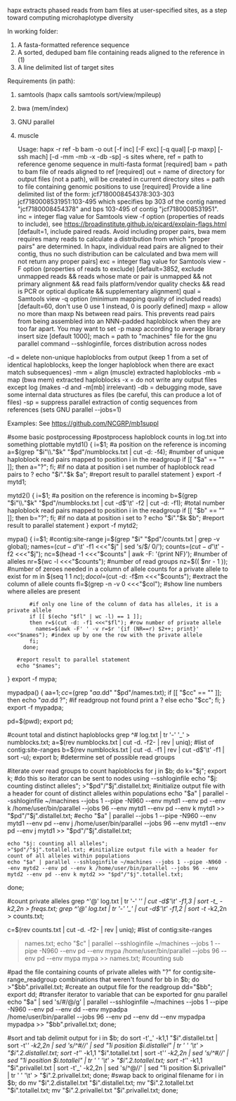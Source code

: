 hapx extracts phased reads from bam files at user-specified sites, as a step toward computing
microhaplotype diversity

In working folder:
1) A fasta-formatted reference sequence
2) A sorted, deduped bam file containing reads aligned to the reference in (1)
3) A line delimited list of target sites

Requirements (in path):
1) samtools (hapx calls samtools sort/view/mpileup)
2) bwa (mem/index)
3) GNU parallel
4) muscle

    Usage: hapx -r ref -b bam -o out [-f inc] [-F exc] [-q qual] [-p maxp] [-ssh mach] [-d -mm -mb -x -db -sp] -s sites
    where,
    ref = path to reference genome sequence in multi-fasta format [required]
    bam = path to bam file of reads aligned to ref [required]
    out = name of directory for output files (not a path), will be created in current directory
    sites = path to file containing genomic positions to use [required]
         Provide a line delimited list of the form:
             jcf7180008454378:303-303
             jcf7180008531951:103-495
         which specifies bp 303 of the contig named "jcf7180008454378" and bps 103-495 of contig "jcf7180008531951".
    inc = integer flag value for Samtools view -f option (properties of reads to include), see https://broadinstitute.github.io/picard/explain-flags.html [default=1, include paired reads. Avoid including proper pairs, bwa mem requires many reads to calculate a distribution from which "proper pairs" are determined. In hapx, individual read pairs are aligned to their contig, thus no such distribution can be calculated and bwa mem will not return any proper pairs]
    exc = integer flag value for Samtools view -F option (properties of reads to exclude) [default=3852, exclude unmapped reads && reads whose mate or pair is unmapped && not primary alignment && read fails platform/vendor quality checks && read is PCR or optical duplicate && supplementary alignment]
    qual = Samtools view -q option (minimum mapping quality of included reads) [default=60, don't use 0 use 1 instead, 0 is poorly defined]
    maxp = allow no more than maxp Ns between read pairs. This prevents read pairs from being assembled into an NNN-padded haploblock when they are too far apart.  You may want to set -p maxp according to average library insert size [default 1000];
    mach = path to "machines" file for the gnu parallel command --sshloginfile, forces distribution across nodes

-d = delete non-unique haploblocks from output (keep 1 from a set of identical haploblocks, keep the longer haploblock when there are exact match subsequences)
-mm = align (muscle) extracted haploblocks
-mb = map (bwa mem) extracted haploblocks
-x = do not write any output files except log (makes -d and -m[mb] irrelevant)
-db = debugging mode, save some internal data structures as files (be careful, this can produce a lot of files)
-sp = suppress parallel extraction of contig sequences from references (sets GNU parallel --jobs=1)

Examples: See https://github.com/NCGRP/mb1suppl



#some basic postprocessing
#postprocess haploblock counts in log.txt into something plottable
mytd1() {
        i=$1; #a position on the reference is incoming
        a=$(grep "$i"\\."$k" "$pd"/numblocks.txt | cut -d: -f4); #number of unique haploblock read pairs mapped to position i in the readgroup
        if [[ "$a" == "" ]]; then a="?"; fi; #if no data at position i set number of haploblock read pairs to ?
        echo "$i"."$k $a"; #report result to parallel statement
}
export -f mytd1;

mytd2() {
        i=$1; #a position on the reference is incoming
        b=$(grep "$i"\\."$k" "$pd"/numblocks.txt | cut -d$'\t' -f2 | cut -d: -f1); #total number haploblock read pairs mapped to position i in the readgroup
        if [[ "$b" == "" ]]; then b="?"; fi; #if no data at position i set to ?
        echo "$i"."$k $b"; #report result to parallel statement
}
export -f mytd2;

mypa() {
       i=$1; #contig:site-range
       j=$(grep "$i" "$pd"/counts.txt | grep -v global);
       names=$(cut -d$'\t' -f1 <<<"$j" | sed 's/$/ 0/');
       counts=$(cut -d$'\t' -f2 <<<"$j");
       nc=$(head -1 <<<"$counts" | awk -F: '{print NF}'); #number of alleles
       nr=$(wc -l <<<"$counts"); #number of read groups
       nz=$(( $nr - 1 )); #number of zeroes needed in a column of allele counts for a private allele to exist
       for m in $(seq 1 1 $nc);
         do col=$(cut -d: -f$m <<<"$counts"); #extract the column of allele counts
           fl=$(grep -n -v 0 <<<"$col"); #show line numbers where alleles are present
           
           #if only one line of the column of data has alleles, it is a private allele
           if [[ $(echo "$fl" | wc -l) == 1 ]];
           then r=$(cut -d: -f1 <<<"$fl"); #row number of private allele
             names=$(awk -F' ' -v r=$r '{if (NR==r) $2++; print}' <<<"$names"); #index up by one the row with the private allele
           fi;
         done;
         
       #report result to parallel statement
       echo "$names";
}
export -f mypa;

mypadpa() {
          aa=$1;
          cc=$(grep "$aa.$dd" "$pd"/names.txt);
          if [[ "$cc" == "" ]];
          then echo "$aa.$dd ?"; #if readgroup not found print a ?
          else echo "$cc";
          fi;
}
export -f mypadpa;


pd=$(pwd); export pd;

#count total and distinct haploblocks
grep ^# log.txt | tr '-' '_' > numblocks.txt;
a=$(rev numblocks.txt | cut -d. -f2- | rev | uniq); #list of contig:site-ranges
b=$(rev numblocks.txt | cut -d. -f1 | rev | cut -d$'\t' -f1 | sort -u); export b; #determine set of possible read groups


#iterate over read groups to count haploblocks
for j in $b;
  do k="$j"; export k; #do this so iterator can be sent to nodes using --sshloginfile
    echo "$j: counting distinct alleles";
    >"$pd"/"$j".distallel.txt; #initialize output file with a header for count of distinct alleles within populations
    echo "$a" | parallel --sshloginfile ~/machines --jobs 1 --pipe -N960 --env mytd1 --env pd --env k /home/user/bin/parallel --jobs 96 --env mytd1 --env pd --env k mytd1 >> "$pd"/"$j".distallel.txt;
    #echo "$a" | parallel --jobs 1 --pipe -N960 --env mytd1 --env pd --env j /home/user/bin/parallel --jobs 96 --env mytd1 --env pd --env j mytd1 >> "$pd"/"$j".distallel.txt;
    
    echo "$j: counting all alleles";
    >"$pd"/"$j".totallel.txt; #initialize output file with a header for count of all alleles within populations
    echo "$a" | parallel --sshloginfile ~/machines --jobs 1 --pipe -N960 --env mytd2 --env pd --env k /home/user/bin/parallel --jobs 96 --env mytd2 --env pd --env k mytd2 >> "$pd"/"$j".totallel.txt;
  done;


#count private alleles
grep ^'@' log.txt | tr '-' '_' | cut -d$'\t' -f1,3 | sort -t_ -k2,2n > freqs.txt;
grep ^'@' log.txt | tr '-' '_' | cut -d$'\t' -f1,2 | sort -t_ -k2,2n > counts.txt;

c=$(rev counts.txt | cut -d. -f2- | rev | uniq); #list of contig:site-ranges
>names.txt;
echo "$c" | parallel --sshloginfile ~/machines --jobs 1 --pipe -N960 --env pd --env mypa /home/user/bin/parallel --jobs 96 --env pd --env mypa mypa >> names.txt; #counting sub

#pad the file containing counts of private alleles with "?" for contig:site-range_readgroup combinations that weren't found
for bb in $b;
do >"$bb".privallel.txt; #create an output file for the readgroup
  dd="$bb"; export dd; #transfer iterator to variable that can be exported for gnu parallel
  echo "$a" | sed 's/#/@/g' | parallel --sshloginfile ~/machines --jobs 1 --pipe -N960 --env pd --env dd --env mypadpa \
                              /home/user/bin/parallel --jobs 96 --env pd --env dd --env mypadpa mypadpa >> "$bb".privallel.txt;
done;

#sort and tab delimit output
for i in $b;
  do sort -t'_' -k1,1 "$i".distallel.txt | sort -t'_' -k2,2n | sed 's/^#//' | sed "1i position $i.distallel" | tr ' ' '\t' > "$i".2.distallel.txt;
    sort -t'_' -k1,1 "$i".totallel.txt | sort -t'_' -k2,2n | sed 's/^#//' | sed "1i position $i.totallel" | tr ' ' '\t'  > "$i".2.totallel.txt;
    sort -t'_' -k1,1 "$i".privallel.txt | sort -t'_' -k2,2n | sed 's/^@//' | sed "1i position $i.privallel" | tr ' ' '\t'  > "$i".2.privallel.txt;
  done;
#swap back to original filename
for i in $b; 
  do mv "$i".2.distallel.txt "$i".distallel.txt;
    mv "$i".2.totallel.txt "$i".totallel.txt;
    mv "$i".2.privallel.txt "$i".privallel.txt;
  done;





